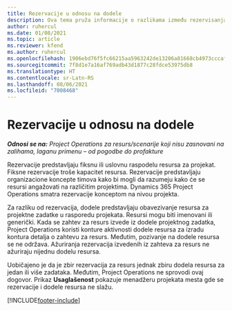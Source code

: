 ```yaml
---
title: Rezervacije u odnosu na dodele
description: Ova tema pruža informacije o razlikama između rezervisanja resursa i dodeljivanja resursa.
author: ruhercul
ms.date: 01/08/2021
ms.topic: article
ms.reviewer: kfend
ms.author: ruhercul
ms.openlocfilehash: 1906ebd76f5fc66215aa5963242de13206a81668cb4973cccaf5b153514672d5
ms.sourcegitcommit: 7f8d1e7a16af769adb43d1877c28fdce53975db8
ms.translationtype: HT
ms.contentlocale: sr-Latn-RS
ms.lasthandoff: 08/06/2021
ms.locfileid: "7008468"
---
```

# <a name="bookings-vs-assignments"></a>Rezervacije u odnosu na dodele

_**Odnosi se na:** Project Operations za resurs/scenarije koji nisu zasnovani na zalihama, laganu primenu – od pogodbe do profakture_

Rezervacije predstavljaju fiksnu ili uslovnu raspodelu resursa za projekat. Fiksne rezervacije troše kapacitet resursa. Rezervacije predstavljaju organizacione koncepte timova kako bi mogli da razumeju kako će se resursi angažovati na različitim projektima. Dynamics 365 Project Operations smatra rezervacije konceptom na nivou projekta. 

Za razliku od rezervacija, dodele predstavljaju obavezivanje resursa za projektne zadatke u rasporedu projekata. Resursi mogu biti imenovani ili generički.  Kada se zahtev za resurs izvede iz dodele projektnog zadatka, Project Operations koristi konture aktivnosti dodele resursa za izradu kontura detalja o zahtevu za resurs. Međutim, pozivanje na dodele resursa se ne održava. Ažuriranja rezervacija izvedenih iz zahteva za resurs ne ažuriraju nijednu dodelu resursa.

Uobičajeno je da je zbir rezervacija za resurs jednak zbiru dodela resursa za jedan ili više zadataka. Međutim, Project Operations ne sprovodi ovaj dogovor. Prikaz **Usaglašenost** pokazuje menadžeru projekata mesta gde se rezervacije i dodele resursa ne slažu.




[!INCLUDE[footer-include](../includes/footer-banner.md)]